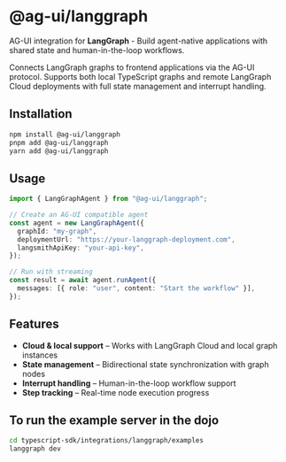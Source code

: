 # @ag-ui/langgraph

AG-UI integration for **LangGraph** - Build agent-native applications with shared state and human-in-the-loop workflows.

Connects LangGraph graphs to frontend applications via the AG-UI protocol. Supports both local TypeScript graphs and remote LangGraph Cloud deployments with full state management and interrupt handling.

## Installation

```bash
npm install @ag-ui/langgraph
pnpm add @ag-ui/langgraph
yarn add @ag-ui/langgraph
```

## Usage

```ts
import { LangGraphAgent } from "@ag-ui/langgraph";

// Create an AG-UI compatible agent
const agent = new LangGraphAgent({
  graphId: "my-graph",
  deploymentUrl: "https://your-langgraph-deployment.com",
  langsmithApiKey: "your-api-key",
});

// Run with streaming
const result = await agent.runAgent({
  messages: [{ role: "user", content: "Start the workflow" }],
});
```

## Features

- **Cloud & local support** – Works with LangGraph Cloud and local graph instances
- **State management** – Bidirectional state synchronization with graph nodes
- **Interrupt handling** – Human-in-the-loop workflow support
- **Step tracking** – Real-time node execution progress

## To run the example server in the dojo

```bash
cd typescript-sdk/integrations/langgraph/examples
langgraph dev
```
